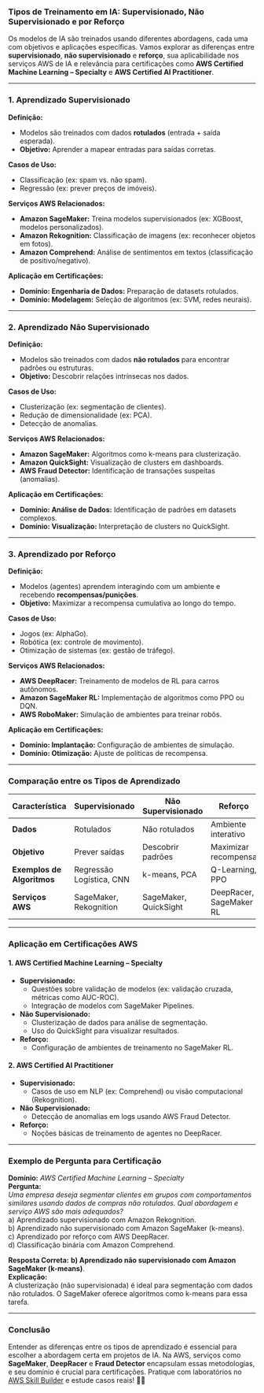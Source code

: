### **Tipos de Treinamento em IA: Supervisionado, Não Supervisionado e por Reforço**  
Os modelos de IA são treinados usando diferentes abordagens, cada uma com objetivos e aplicações específicas. Vamos explorar as diferenças entre **supervisionado**, **não supervisionado** e **reforço**, sua aplicabilidade nos serviços AWS de IA e relevância para certificações como **AWS Certified Machine Learning – Specialty** e **AWS Certified AI Practitioner**.

---

### **1. Aprendizado Supervisionado**  
**Definição:**  
- Modelos são treinados com dados **rotulados** (entrada + saída esperada).  
- **Objetivo:** Aprender a mapear entradas para saídas corretas.  

**Casos de Uso:**  
- Classificação (ex: spam vs. não spam).  
- Regressão (ex: prever preços de imóveis).  

**Serviços AWS Relacionados:**  
- **Amazon SageMaker:** Treina modelos supervisionados (ex: XGBoost, modelos personalizados).  
- **Amazon Rekognition:** Classificação de imagens (ex: reconhecer objetos em fotos).  
- **Amazon Comprehend:** Análise de sentimentos em textos (classificação de positivo/negativo).  

**Aplicação em Certificações:**  
- **Domínio: Engenharia de Dados:** Preparação de datasets rotulados.  
- **Domínio: Modelagem:** Seleção de algoritmos (ex: SVM, redes neurais).  

---

### **2. Aprendizado Não Supervisionado**  
**Definição:**  
- Modelos são treinados com dados **não rotulados** para encontrar padrões ou estruturas.  
- **Objetivo:** Descobrir relações intrínsecas nos dados.  

**Casos de Uso:**  
- Clusterização (ex: segmentação de clientes).  
- Redução de dimensionalidade (ex: PCA).  
- Detecção de anomalias.  

**Serviços AWS Relacionados:**  
- **Amazon SageMaker:** Algoritmos como k-means para clusterização.  
- **Amazon QuickSight:** Visualização de clusters em dashboards.  
- **AWS Fraud Detector:** Identificação de transações suspeitas (anomalias).  

**Aplicação em Certificações:**  
- **Domínio: Análise de Dados:** Identificação de padrões em datasets complexos.  
- **Domínio: Visualização:** Interpretação de clusters no QuickSight.  

---

### **3. Aprendizado por Reforço**  
**Definição:**  
- Modelos (agentes) aprendem interagindo com um ambiente e recebendo **recompensas/punições**.  
- **Objetivo:** Maximizar a recompensa cumulativa ao longo do tempo.  

**Casos de Uso:**  
- Jogos (ex: AlphaGo).  
- Robótica (ex: controle de movimento).  
- Otimização de sistemas (ex: gestão de tráfego).  

**Serviços AWS Relacionados:**  
- **AWS DeepRacer:** Treinamento de modelos de RL para carros autônomos.  
- **Amazon SageMaker RL:** Implementação de algoritmos como PPO ou DQN.  
- **AWS RoboMaker:** Simulação de ambientes para treinar robôs.  

**Aplicação em Certificações:**  
- **Domínio: Implantação:** Configuração de ambientes de simulação.  
- **Domínio: Otimização:** Ajuste de políticas de recompensa.  

---

### **Comparação entre os Tipos de Aprendizado**  
| **Característica**       | **Supervisionado**          | **Não Supervisionado**       | **Reforço**                  |  
|--------------------------|-----------------------------|------------------------------|------------------------------|  
| **Dados**                | Rotulados                  | Não rotulados               | Ambiente interativo          |  
| **Objetivo**             | Prever saídas              | Descobrir padrões           | Maximizar recompensa         |  
| **Exemplos de Algoritmos** | Regressão Logística, CNN   | k-means, PCA                | Q-Learning, PPO             |  
| **Serviços AWS**         | SageMaker, Rekognition     | SageMaker, QuickSight       | DeepRacer, SageMaker RL      |  

---

### **Aplicação em Certificações AWS**  
#### **1. AWS Certified Machine Learning – Specialty**  
- **Supervisionado:**  
  - Questões sobre validação de modelos (ex: validação cruzada, métricas como AUC-ROC).  
  - Integração de modelos com SageMaker Pipelines.  
- **Não Supervisionado:**  
  - Clusterização de dados para análise de segmentação.  
  - Uso do QuickSight para visualizar resultados.  
- **Reforço:**  
  - Configuração de ambientes de treinamento no SageMaker RL.  

#### **2. AWS Certified AI Practitioner**  
- **Supervisionado:**  
  - Casos de uso em NLP (ex: Comprehend) ou visão computacional (Rekognition).  
- **Não Supervisionado:**  
  - Detecção de anomalias em logs usando AWS Fraud Detector.  
- **Reforço:**  
  - Noções básicas de treinamento de agentes no DeepRacer.  

---

### **Exemplo de Pergunta para Certificação**  
**Domínio:** *AWS Certified Machine Learning – Specialty*  
**Pergunta:**  
*Uma empresa deseja segmentar clientes em grupos com comportamentos similares usando dados de compras não rotulados. Qual abordagem e serviço AWS são mais adequados?*  
a) Aprendizado supervisionado com Amazon Rekognition.  
b) Aprendizado não supervisionado com Amazon SageMaker (k-means).  
c) Aprendizado por reforço com AWS DeepRacer.  
d) Classificação binária com Amazon Comprehend.  

**Resposta Correta:** **b) Aprendizado não supervisionado com Amazon SageMaker (k-means)**.  
**Explicação:**  
A clusterização (não supervisionada) é ideal para segmentação com dados não rotulados. O SageMaker oferece algoritmos como k-means para essa tarefa.

---

### **Conclusão**  
Entender as diferenças entre os tipos de aprendizado é essencial para escolher a abordagem certa em projetos de IA. Na AWS, serviços como **SageMaker**, **DeepRacer** e **Fraud Detector** encapsulam essas metodologias, e seu domínio é crucial para certificações. Pratique com laboratórios no [AWS Skill Builder](https://explore.skillbuilder.aws/) e estude casos reais! 🚀🧠